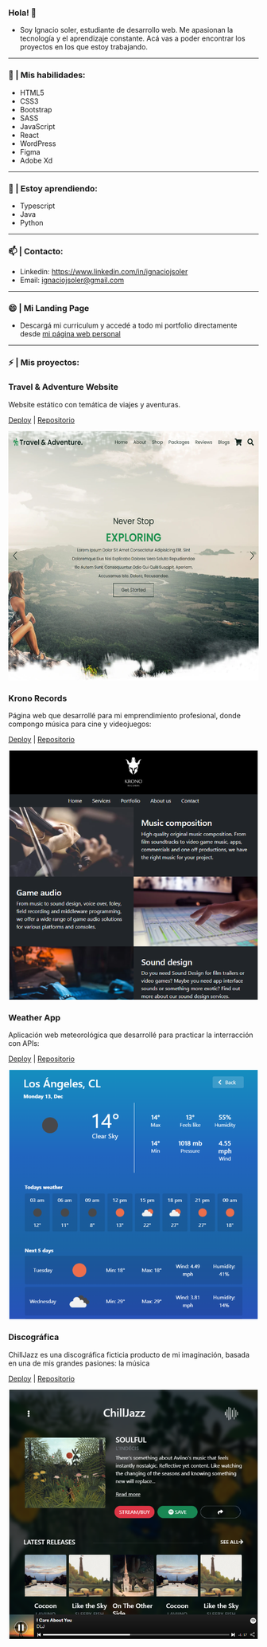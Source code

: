 ### Hola! 👋
- Soy Ignacio soler, estudiante de desarrollo web. Me apasionan la tecnología y el aprendizaje constante. Acá vas a poder encontrar los proyectos en los que estoy trabajando.

<hr>

### 🧠 | Mis habilidades:
- HTML5
- CSS3
- Bootstrap
- SASS
- JavaScript
- React
- WordPress
- Figma
- Adobe Xd

<hr>

### 🌱 | Estoy aprendiendo:
- Typescript
- Java
- Python

<hr>

### 📫 | Contacto:
- Linkedin: https://www.linkedin.com/in/ignaciojsoler
- Email: ignaciojsoler@gmail.com

<hr>

### 😄 | Mi Landing Page
- Descargá mi curriculum y accedé a todo mi portfolio directamente desde [mi página web personal](https://ignaciosoler.netlify.app/)

<hr>

### ⚡ | Mis proyectos:

###  <h3>Travel & Adventure Website</h3>
<p>Website estático con temática de viajes y aventuras.</p>

[Deploy](https://travelandadventure.netlify.app/) | [Repositorio](https://github.com/ignaciojsoler/travelandadventure)

<p align="center"><img src="img/travel.png" height="500px"></p>


###  <h3>Krono Records</h3>
<p>Página web que desarrollé para mi emprendimiento profesional, donde compongo música para cine y videojuegos: </p>

[Deploy](https://kronorecords.netlify.app/) | [Repositorio](https://github.com/ignaciojsoler/kronorecords/)

<p align="center"><img src="img/krono.png" height="500px"></p>

###  <h3>Weather App</h3>
<p>Aplicación web meteorológica que desarrollé para practicar la interracción con APIs:</p>

[Deploy](https://apis-weather.netlify.app/) | [Repositorio](https://github.com/ignaciojsoler/weatherapp)

<p align="center"><img src="img/weather.png" height="500px"></p>

###  <h3>Discográfica</h3>
<p>ChillJazz es una discográfica ficticia producto de mi imaginación, basada en una de mis grandes pasiones: la música</p>

[Deploy](https://chilljazz.netlify.app/) | [Repositorio](https://github.com/ignaciojsoler/chilljazz)

<p align="center"><img src="img/chilljazz.png" height="500px"></p>

<!--
**ignaciojsoler/ignaciojsoler** is a ✨ _special_ ✨ repository because its `README.md` (this file) appears on your GitHub profile.

Here are some ideas to get you started:

- 🔭 I’m currently working on ... aprender
- 🌱 I’m currently learning ...
- 👯 I’m looking to collaborate on ...
- 🤔 I’m looking for help with ...
- 💬 Ask me about ...
- 📫 How to reach me: ...
- 😄 Pronouns: ...
- ⚡ Fun fact: ...
-->
